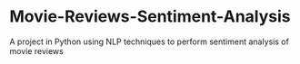 # Movie-Reviews-Sentiment-Analysis
A project in Python using NLP techniques to perform sentiment analysis of movie reviews
